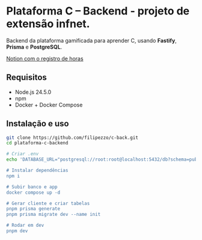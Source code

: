 # Plataforma C – Backend - projeto de extensão infnet.

Backend da plataforma gamificada para aprender C, usando **Fastify**, **Prisma** e **PostgreSQL**.

[Notion com o registro de horas](https://www.notion.so/Projeto-de-Extens-o-243ebc98b92c803da72afe760a3589d2?source=copy_link)

## Requisitos
- Node.js 24.5.0
- npm
- Docker + Docker Compose

## Instalação e uso

```bash
git clone https://github.com/filipezzo/c-back.git
cd plataforma-c-backend

# Criar .env
echo 'DATABASE_URL="postgresql://root:root@localhost:5432/db?schema=public" > .env

# Instalar dependências
npm i

# Subir banco e app
docker compose up -d

# Gerar cliente e criar tabelas
pnpm prisma generate
pnpm prisma migrate dev --name init

# Rodar em dev
pnpm dev

